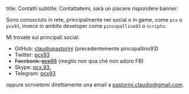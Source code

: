 title: Contatti
subtitle: Contattatemi, sarà un piacere rispondere
banner:

Sono conosciuto in rete, principalmente nei social o in game, come `pcx`
o `pcx93`, invece in ambito developer come `pincopallino93` o `scripto`.

Mi trovate sui principali social:

<ul>
    <li class="contacts" data-type="github">GitHub: <a href="https://github.com/claudiopastorini">claudiopastorini</a> (precedentemente pincopallino93)</li>
    <li class="contacts" data-type="twitter">Twitter: <a href="https://twitter.com/pcx93">pcx93</a></li>
    <li class="contacts" data-type="facebook"><del>Facebook: <a href="https://www.facebook.com/pcx93">pcx93</a></del> (meglio non qua ché non adoro FB)</li> 
    <li class="contacts" data-type="skype">Skype: <a href="skype:pcx.93.?call">pcx.93.</a></li>
    <li class="contacts" data-type="telegram">Telegram: <a href="https://telegram.me/pcx93">pcx93</a></li>
</ul>

oppure scrivetemi direttamente una email a <a href="mailto:pastorini.claudio@gmail.com">pastorini.claudio@gmail.com</a>.